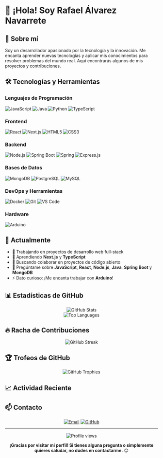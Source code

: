 # 👋 ¡Hola! Soy Rafael Álvarez Navarrete

## 🚀 Sobre mí

Soy un desarrollador apasionado por la tecnología y la innovación. Me encanta aprender nuevas tecnologías y aplicar mis conocimientos para resolver problemas del mundo real. Aquí encontrarás algunos de mis proyectos y contribuciones.

## 🛠️ Tecnologías y Herramientas

### Lenguajes de Programación
![JavaScript](https://img.shields.io/badge/-JavaScript-F7DF1E?style=flat-square&logo=javascript&logoColor=black)
![Java](https://img.shields.io/badge/-Java-ED8B00?style=flat-square&logo=openjdk&logoColor=white)
![Python](https://img.shields.io/badge/-Python-3776AB?style=flat-square&logo=python&logoColor=white)
![TypeScript](https://img.shields.io/badge/-TypeScript-3178C6?style=flat-square&logo=typescript&logoColor=white)

### Frontend
![React](https://img.shields.io/badge/-React-61DAFB?style=flat-square&logo=react&logoColor=black)
![Next.js](https://img.shields.io/badge/-Next.js-000000?style=flat-square&logo=next.js&logoColor=white)
![HTML5](https://img.shields.io/badge/-HTML5-E34F26?style=flat-square&logo=html5&logoColor=white)
![CSS3](https://img.shields.io/badge/-CSS3-1572B6?style=flat-square&logo=css3&logoColor=white)

### Backend
![Node.js](https://img.shields.io/badge/-Node.js-339933?style=flat-square&logo=node.js&logoColor=white)
![Spring Boot](https://img.shields.io/badge/-Spring_Boot-6DB33F?style=flat-square&logo=spring-boot&logoColor=white)
![Spring](https://img.shields.io/badge/-Spring-6DB33F?style=flat-square&logo=spring&logoColor=white)
![Express.js](https://img.shields.io/badge/-Express.js-000000?style=flat-square&logo=express&logoColor=white)

### Bases de Datos
![MongoDB](https://img.shields.io/badge/-MongoDB-47A248?style=flat-square&logo=mongodb&logoColor=white)
![PostgreSQL](https://img.shields.io/badge/-PostgreSQL-336791?style=flat-square&logo=postgresql&logoColor=white)
![MySQL](https://img.shields.io/badge/-MySQL-4479A1?style=flat-square&logo=mysql&logoColor=white)

### DevOps y Herramientas
![Docker](https://img.shields.io/badge/-Docker-2496ED?style=flat-square&logo=docker&logoColor=white)
![Git](https://img.shields.io/badge/-Git-F05032?style=flat-square&logo=git&logoColor=white)
![VS Code](https://img.shields.io/badge/-VS_Code-007ACC?style=flat-square&logo=visual-studio-code&logoColor=white)

### Hardware
![Arduino](https://img.shields.io/badge/-Arduino-00979D?style=flat-square&logo=arduino&logoColor=white)

## 🌱 Actualmente

- 🔭 Trabajando en proyectos de desarrollo web full-stack
- 🌱 Aprendiendo **Next.js** y **TypeScript**
- 👯 Buscando colaborar en proyectos de código abierto
- 💬 Pregúntame sobre **JavaScript**, **React**, **Node.js**, **Java**, **Spring Boot** y **MongoDB**
- ⚡ Dato curioso: ¡Me encanta trabajar con **Arduino**!

## 📊 Estadísticas de GitHub

<div align="center">
  <img src="https://github-readme-stats.vercel.app/api?username=alvnavraii&show_icons=true&theme=radical&hide_border=true&count_private=true" alt="GitHub Stats" />
</div>

<div align="center">
  <img src="https://github-readme-stats.vercel.app/api/top-langs/?username=alvnavraii&layout=compact&theme=radical&hide_border=true" alt="Top Languages" />
</div>

## 🔥 Racha de Contribuciones

<div align="center">
  <img src="https://github-readme-streak-stats.herokuapp.com/?user=alvnavraii&theme=radical&hide_border=true" alt="GitHub Streak" />
</div>

## 🏆 Trofeos de GitHub

<div align="center">
  <img src="https://github-profile-trophy.vercel.app/?username=alvnavraii&theme=radical&no-frame=true&row=1&column=6" alt="GitHub Trophies" />
</div>

## 📈 Actividad Reciente

<!--START_SECTION:activity-->
<!--END_SECTION:activity-->

## 📫 Contacto

<div align="center">
  
[![Email](https://img.shields.io/badge/-Email-D14836?style=for-the-badge&logo=gmail&logoColor=white)](mailto:alvnavraii@gmail.com)
[![GitHub](https://img.shields.io/badge/-GitHub-181717?style=for-the-badge&logo=github&logoColor=white)](https://github.com/alvnavraii)

</div>

---

<div align="center">
  <img src="https://komarev.com/ghpvc/?username=alvnavraii&color=blueviolet&style=flat-square&label=Visitantes" alt="Profile views" />
</div>

<div align="center">
  
**¡Gracias por visitar mi perfil! Si tienes alguna pregunta o simplemente quieres saludar, no dudes en contactarme.** 😊

</div>
